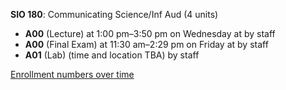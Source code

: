**SIO 180**: Communicating Science/Inf Aud (4 units)

- **A00** (Lecture) at 1:00 pm–3:50 pm on Wednesday at   by staff
- **A00** (Final Exam) at 11:30 am–2:29 pm on Friday at   by staff
- **A01** (Lab) (time and location TBA) by staff

[Enrollment numbers over time](./SIO180.tsv)
